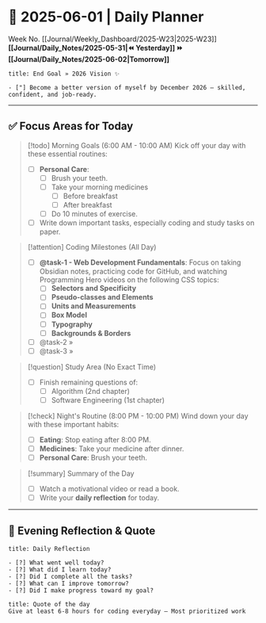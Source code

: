 # 🌼 **2025-06-01** | Daily Planner

Week No. [[Journal/Weekly_Dashboard/2025-W23|2025-W23]]
**[[Journal/Daily_Notes/2025-05-31|⏪ Yesterday]] ⏩ [[Journal/Daily_Notes/2025-06-02|Tomorrow]]**

```ad-important
title: End Goal » 2026 Vision ✨

- ["] Become a better version of myself by December 2026 — skilled, confident, and job-ready.
```

---

## ✅ Focus Areas for Today

> [!todo] Morning Goals (6:00 AM - 10:00 AM)
> Kick off your day with these essential routines:
> - [ ] **Personal Care**:
> 	- [ ] Brush your teeth.
> 	- [ ] Take your morning medicines
> 		- [ ] Before breakfast
> 		- [ ] After breakfast
> 	- [ ] Do 10 minutes of exercise.
> - [ ] Write down important tasks, especially coding and study tasks on paper.

> [!attention] Coding Milestones (All Day)
> - [ ] **@task-1 - Web Development Fundamentals**: Focus on taking Obsidian notes, practicing code for GitHub, and watching Programming Hero videos on the following CSS topics:
> 	- [ ] **Selectors and Specificity**
> 	- [ ] **Pseudo-classes and Elements**
> 	- [ ] **Units and Measurements**
> 	- [ ] **Box Model**
> 	- [ ] **Typography**
> 	- [ ] **Backgrounds & Borders**
> - [ ] @task-2 » 
> - [ ] @task-3 » 

> [!question] Study Area (No Exact Time)
> - [ ] Finish remaining questions of:
> 	- [ ] Algorithm (2nd chapter)
> 	- [ ] Software Engineering (1st chapter)

> [!check] Night's Routine (8:00 PM - 10:00 PM)
> Wind down your day with these important habits:
> - [ ] **Eating**: Stop eating after 8:00 PM.
> - [ ] **Medicines**: Take your medicine after dinner.
> - [ ] **Personal Care**: Brush your teeth.

> [!summary] Summary of the Day
> - [ ] Watch a motivational video or read a book.
> - [ ] Write your **daily reflection** for today.

---

## 🌻 Evening Reflection & Quote

```ad-summary
title: Daily Reflection

- [?] What went well today?  
- [?] What did I learn today?  
- [?] Did I complete all the tasks?  
- [?] What can I improve tomorrow?  
- [?] Did I make progress toward my goal?  

```

```ad-quote
title: Quote of the day
Give at least 6-8 hours for coding everyday — Most prioritized work
``` 
